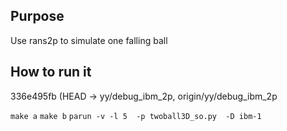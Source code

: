 ## Purpose
Use rans2p to simulate one falling ball 



## How to run it
336e495fb (HEAD -> yy/debug_ibm_2p, origin/yy/debug_ibm_2p

`make a`
`make b`
`parun -v -l 5  -p twoball3D_so.py  -D ibm-1`


